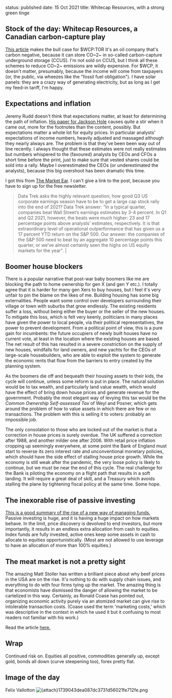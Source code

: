 status: published
date: 15 Oct 2021
title: Whitecap Resources, with a strong green tinge

## Stock of the day: Whitecap Resources, a Canadian carbon-capture play

[This article](https://seekingalpha.com/article/4435982-whitecap-resources-id-like-a-little-oil-with-my-carbon-capture-please) makes the bull case for $WCP:TOR
It's an oil company that's carbon negative, because it can store CO~2~ in so-called carbon-capture underground storage (CCUS). 
I'm not sold on CCUS, but I think all these schemes to reduce CO~2~ emissions are wildly expensive. 
For $WCP, it doesn't matter, presumably, because the income will come from taxpayers (or, the public, via wheezes like the "fossil fuel obligation").
I have solar panels: they are a crazy way of generating electricity, but as long as I get my feed-in tariff, I'm happy.

## Expectations and inflation 

Jeremy Rudd doesn't think that expectations matter, at least for determining the path of inflation.
[His paper for Jackson Hole](https://www.federalreserve.gov/econres/feds/files/2021062pap.pdf) causes quite a stir when it came out, more for the footnotes than the content, possibly.
But expectations matter a whole lot for equity prices. In particular analysts' expectations of income numbers, heavily adjusted and massaged although they nearly always are.
The problem is that they've been been way out of line recently. I always thought that these estimates were not really estimates but numbers whispered to the (favoured) analysts by CEOs and CFOs a short time before the print, just to make sure that vested shares could be sold into a rally. Maybe I overestimated the CEOs (or underestimated the analysts), because this big overshoot has been dramatic this time. 

I got this from [The Market Ear](https://themarketear.com/). I can't give a link to the post, because you have to sign up for the free newsletter.

> Data Trek asks the highly relevant question; how good Q3 US corporate earnings season have to be to get a large cap stock rally into the end of 2021? Data Trek answer: "In a typical quarter, companies beat Wall Street’s earnings estimates by 3-4 percent. In Q1 and Q2 2021, however, the beats were much higher: 23 and 17 percentage points above analysts’ estimates, respectively. It is that extraordinary level of operational outperformance that has given us a 17 percent YTD return on the S&P 500. Our answer: the companies of the S&P 500 need to beat by an aggregate 10 percentage points this quarter, or we’ve almost certainly seen the highs on US equity markets for the year". |

## Boomer house blockers

There is a popular narrative that post-war baby boomers like me are blocking the path to home ownership for gen X (and gen Y etc.).
I totally agree that it is harder for many gen Xers to buy houses, but I feel it's very unfair to pin the blame on the likes of me. 
Building housing has some big externalities. People want some control over developers surrounding their village or town with suburbs that grow endlessly.
The existing residents suffer a loss, without being either the buyer or the seller of the new houses.
To mitigate this loss, which is felt very keenly, politicians in many places have given the power to local people, via their political representatives, the power to prevent development. 
From a political point of view, this is a pure gain for incumbents: the future occupiers of newly built houses have no current vote, at least in the location where the existing houses are based. 
The net result of this has resulted in a severe constriction on the supply of new houses, windfalls for land owners, and new yachts for the CEOs of large-scale housebuilders, who are able to exploit the system to generate the economic rents that flow from the barriers to entry created by the planning system.

As the boomers die off and bequeath their housing assets to their kids, the cycle will continue, unless some reform is put in place.
The natural solution would be to tax wealth, and particularly land value wealth, which would have the effect of bring down house prices and generate revenue for the government. Probably the most elegant way of levying this tax would be the _Common Ownership Self-assessed Tax_ of Weyl and Posner, which gets around the problem of how to value assets in which there are few or no transactions. The problem with this is selling it to voters: probably an impossible job.

The only consolation to those who are locked out of the market is that a correction in house prices is surely overdue. 
The UK suffered a correction after 1988, and another milder one after 2006. 
With retail price inflation cropping up seemingly everywhere, at some point the Bank of England must start to reverse its zero interest rate and unconventional monetary policies, which should have the side effect of stalling house price growth. 
While the economy is still weak after the pandemic, the very loose policy is likely to continue, but we must be near the end of this cycle.
The real challenge for the Bank is piloting the economy on a flight path that results in a soft landing. It will require a great deal of skill, and a Treasury which avoids stalling the plane by tightening fiscal policy at the same time. Some hope.


## The inexorable rise of passive investing

[This is a good summary of the rise of a new way of managing funds.](https://www.netinterest.co/?utm_campaign=pub&utm_medium=web&utm_source=) Passive investing is huge, and it is having a huge impact on how markets behave.
In the limit, price discovery is devolved to end investors, but more importantly, it results in an endless extra allocation from cash to equities. Index funds are fully invested, active ones keep some assets in cash to allocate to equities opportunistically. (Most are not allowed to use leverage to have an allocation of more than 100% equities.) 

## The meat market is not a pretty sight

The amazing Matt Stoller has written a brilliant piece about why beef prices in the USA are on the rise.
It's nothing to do with supply chain issues, and everything to do with four firms tying up the market.
The amazing thing is that economists have dismissed the danger of allowing the market to be cartelized in this way.
Certainly, as Ronald Coase has pointed out, organizing economic activity purely via an atomized market can give rise to intolerable transaction costs. (Coase used the term 'marketing costs,' which was descriptive in the context in which he used it but it confusing to most readers not familiar with his work.) 

Read the article [here.](https://mattstoller.substack.com/p/economists-to-cattle-ranchers-stop)

## Wrap

Continued risk on. Equities all positive, commodities generally up, except gold, bonds all down (curve steepening too), forex pretty flat.

## Image of the day

Felix Vallotton
![{attach}1739043dea087dc3731d56021fe712fe.png]({attach}{attach}1739043dea087dc3731d56021fe712fe.png)

